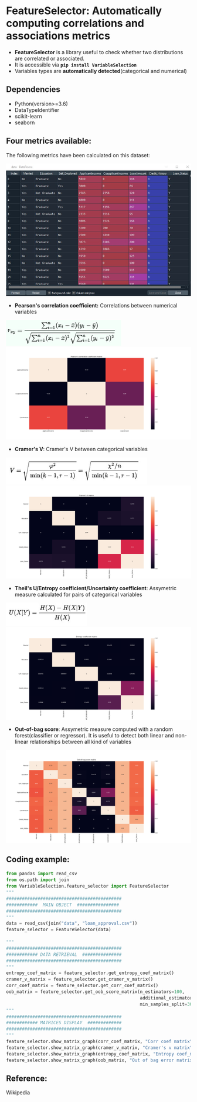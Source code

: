 # FeatureSelector: Automatically computing correlations and associations metrics
- **FeatureSelector** is a library useful to check whether two distributions are correlated or associated. 
- It is accessible via **```pip install VariableSelection```**
- Variables types are **automatically detected**(categorical and numerical)

## Dependencies
- Python(version>=3.6)
- DataTypeIdentifier
- scikit-learn
- seaborn

## Four metrics available:
  The following metrics have been calculated on this dataset:
  
  ![alt_text](img/data.jpg) 
  
  - **Pearson's correlation coefficient:** Correlations between numerical variables
  
  ![alt_text](img/corrcoef.jpg)
  ![alt_text](img/corrcoefmatrix.png)
 
  - **Cramer's V**: Cramer's V between categorical variables
  
  ![alt_text](img/cramersv.jpg)
  ![alt_text](img/cramersvmatrix.png)
  
  - **Theil's U/Entropy coefficient/Uncertainty coefficient**: Assymetric measure calculated for pairs of categorical variables
  
  ![alt_text](img/theilsu.jpg)
  ![alt_text](img/theilsumatrix.png)
  
  - **Out-of-bag score**: Assymetric measure computed with a random forest(classifier or regressor). It is useful to detect both linear and non-linear relationships between all kind of variables
  
  ![alt_text](img/outofbagscore.png)

## Coding example:
```python
from pandas import read_csv
from os.path import join
from VariableSelection.feature_selector import FeatureSelector
"""
############################################
############  MAIN OBJECT  ################
############################################
"""
data = read_csv(join("data", "loan_approval.csv")) 
feature_selector = FeatureSelector(data)

"""
############################################
############ DATA RETRIEVAL  ###############
############################################
"""
entropy_coef_matrix = feature_selector.get_entropy_coef_matrix()
cramer_v_matrix = feature_selector.get_cramer_v_matrix()
corr_coef_matrix = feature_selector.get_corr_coef_matrix()
oob_matrix = feature_selector.get_oob_score_matrix(n_estimators=100, 
                                                   additional_estimators=100, 
                                                   min_samples_split=30)
"""
############################################
############ MATRICES DISPLAY  #############
############################################
"""
feature_selector.show_matrix_graph(corr_coef_matrix, "Corr coef matrix")
feature_selector.show_matrix_graph(cramer_v_matrix, "Cramer's v matrix")
feature_selector.show_matrix_graph(entropy_coef_matrix, "Entropy coef_matrix")
feature_selector.show_matrix_graph(oob_matrix, "Out of bag error matrix")
```
## Reference:
  Wikipedia
